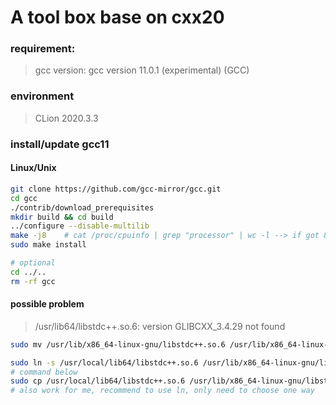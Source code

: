 # A tool box base on cxx20

### requirement:
> gcc version: gcc version 11.0.1 (experimental) (GCC) 

### environment
> CLion 2020.3.3

### install/update gcc11

#### Linux/Unix
```bash
git clone https://github.com/gcc-mirror/gcc.git
cd gcc
./contrib/download_prerequisites
mkdir build && cd build
../configure --disable-multilib
make -j8	# cat /proc/cpuinfo | grep "processor" | wc -l --> if got 8 then set -j8, if got 4 then set -j4
sudo make install

# optional
cd ../..
rm -rf gcc
```

#### possible problem
> /usr/lib64/libstdc++.so.6: version GLIBCXX_3.4.29 not found
```bash
sudo mv /usr/lib/x86_64-linux-gnu/libstdc++.so.6 /usr/lib/x86_64-linux-gnu/libstdc++.so.6.bak

sudo ln -s /usr/local/lib64/libstdc++.so.6 /usr/lib/x86_64-linux-gnu/libstdc++.so.6
# command below
sudo cp /usr/local/lib64/libstdc++.so.6 /usr/lib/x86_64-linux-gnu/libstdc++.so.6 
# also work for me, recommend to use ln, only need to choose one way
```
